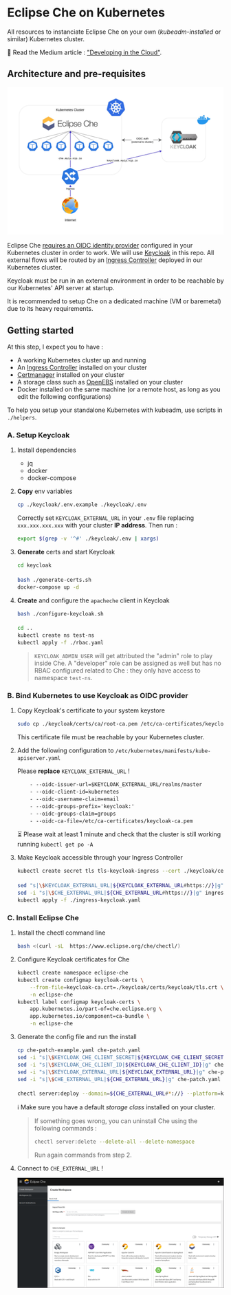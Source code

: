 # Eclipse Che on Kubernetes

All resources to instanciate Eclipse Che on your own (_kubeadm-installed_ or similar) Kubernetes cluster.

:page_with_curl: Read the Medium article : ["Developing in the Cloud"](https://medium.com/@flavienb/developing-in-the-cloud-5cfc9b2236ef).

## Architecture and pre-requisites

![Eclipse Che architecture with Kubernetes](./images/keycloak-che.jpg)

Eclipse Che [requires an OIDC identity provider](https://github.com/eclipse/che/issues/21160#issuecomment-1038877280) configured in your Kubernetes cluster in order to work. We will use [Keycloak](https://github.com/keycloak/keycloak) in this repo. All external flows will be routed by an [Ingress Controller](https://kubernetes.io/docs/concepts/services-networking/ingress-controllers/) deployed in our Kubernetes cluster.

Keycloak must be run in an external environment in order to be reachable by our Kubernetes' API server at startup.

It is recommended to setup Che on a dedicated machine (VM or baremetal) due to its heavy requirements.

## Getting started

At this step, I expect you to have :

- A working Kubernetes cluster up and running 
- An [Ingress Controller](https://kubernetes.github.io/ingress-nginx/deploy/) installed on your cluster
- [Certmanager](https://cert-manager.io/docs/installation/) installed on your cluster
- A storage class such as [OpenEBS](https://openebs.io/docs/user-guides/installation) installed on your cluster
- Docker installed on the same machine (or a remote host, as long as you edit the following configurations)

To help you setup your standalone Kubernetes with kubeadm, use scripts in `./helpers`.

### A. Setup Keycloak

1. Install dependencies

    - jq
    - docker
    - docker-compose

2. **Copy** env variables

    ```bash
    cp ./keycloak/.env.example ./keycloak/.env
    ```

    Correctly set `KEYCLOAK_EXTERNAL_URL` in your `.env` file replacing `xxx.xxx.xxx.xxx` with your cluster **IP address**. Then run :

    ```bash
    export $(grep -v '^#' ./keycloak/.env | xargs)
    ```

3. **Generate** certs and start Keycloak

    ```bash
    cd keycloak

    bash ./generate-certs.sh
    docker-compose up -d
    ```

4. **Create** and configure the `apacheche` client in Keycloak

    ```bash
    bash ./configure-keycloak.sh
    
    cd ..
    kubectl create ns test-ns
    kubectl apply -f ./rbac.yaml
    ```

    > `KEYCLOAK_ADMIN_USER` will get attributed the "admin" role to play inside Che. A "developer" role can be assigned as well but has no RBAC configured related to Che : they only have access to namespace `test-ns`.

### B. Bind Kubernetes to use Keycloak as OIDC provider

1. Copy Keycloak's certificate to your system keystore

    ```bash
    sudo cp ./keycloak/certs/ca/root-ca.pem /etc/ca-certificates/keycloak-ca.pem
    ```

    This certificate file must be reachable by your Kubernetes cluster.

2. Add the following configuration to `/etc/kubernetes/manifests/kube-apiserver.yaml`

    Please **replace** `KEYCLOAK_EXTERNAL_URL` !

    ```txt
        - --oidc-issuer-url=$KEYCLOAK_EXTERNAL_URL/realms/master
        - --oidc-client-id=kubernetes
        - --oidc-username-claim=email
        - --oidc-groups-prefix='keycloak:'
        - --oidc-groups-claim=groups
        - --oidc-ca-file=/etc/ca-certificates/keycloak-ca.pem
    ```

    :hourglass_flowing_sand: Please wait at least 1 minute and check that the cluster is still working running `kubectl get po -A`

3. Make Keycloak accessible through your Ingress Controller

    ```bash
    kubectl create secret tls tls-keycloak-ingress --cert ./keycloak/certs/keycloak/keycloak.pem --key ./keycloak/certs/keycloak/keycloak.key

    sed "s|\$KEYCLOAK_EXTERNAL_URL|${KEYCLOAK_EXTERNAL_URL#https://}|g" ingress-keycloak-example.yaml > ingress-keycloak.yaml
    sed -i "s|\$CHE_EXTERNAL_URL|${CHE_EXTERNAL_URL#https://}|g" ingress-keycloak.yaml
    kubectl apply -f ./ingress-keycloak.yaml
    ```

### C. Install Eclipse Che

1. Install the chectl command line

    ```bash
    bash <(curl -sL  https://www.eclipse.org/che/chectl/)
    ```

2. Configure Keycloak certificates for Che

    ```bash
    kubectl create namespace eclipse-che
    kubectl create configmap keycloak-certs \
        --from-file=keycloak-ca.crt=./keycloak/certs/keycloak/tls.crt \
        -n eclipse-che
    kubectl label configmap keycloak-certs \
        app.kubernetes.io/part-of=che.eclipse.org \
        app.kubernetes.io/component=ca-bundle \
        -n eclipse-che
    ```

3. Generate the config file and run the install

    ```bash
    cp che-patch-example.yaml che-patch.yaml
    sed -i "s|\$KEYCLOAK_CHE_CLIENT_SECRET|${KEYCLOAK_CHE_CLIENT_SECRET}|g" che-patch.yaml
    sed -i "s|\$KEYCLOAK_CHE_CLIENT_ID|${KEYCLOAK_CHE_CLIENT_ID}|g" che-patch.yaml
    sed -i "s|\$KEYCLOAK_EXTERNAL_URL|${KEYCLOAK_EXTERNAL_URL}|g" che-patch.yaml
    sed -i "s|\$CHE_EXTERNAL_URL|${CHE_EXTERNAL_URL}|g" che-patch.yaml

    chectl server:deploy --domain=${CHE_EXTERNAL_URL#*://} --platform=k8s --che-operator-cr-patch-yaml=./che-patch.yaml --telemetry=off --skip-cert-manager
    ```

    :information_source: Make sure you have a default _storage class_ installed on your cluster.

    > If something goes wrong, you can uninstall Che using the following commands :
    > 
    > ```bash
    > chectl server:delete --delete-all --delete-namespace
    > ```
    >
    > Run again commands from step 2.

4. Connect to `CHE_EXTERNAL_URL` !

    ![Eclipse Che dashboard](./images/che-dashboard.png)
